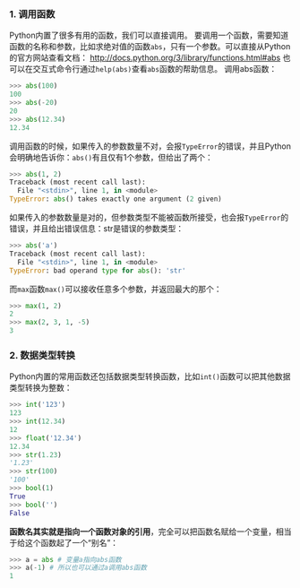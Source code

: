 ### 1. 调用函数
Python内置了很多有用的函数，我们可以直接调用。
要调用一个函数，需要知道函数的名称和参数，比如求绝对值的函数`abs`，只有一个参数。可以直接从Python的官方网站查看文档：
http://docs.python.org/3/library/functions.html#abs
也可以在交互式命令行通过`help(abs)`查看`abs`函数的帮助信息。
调用abs函数：
```py
>>> abs(100)
100
>>> abs(-20)
20
>>> abs(12.34)
12.34
```
调用函数的时候，如果传入的参数数量不对，会报`TypeError`的错误，并且Python会明确地告诉你：`abs()`有且仅有1个参数，但给出了两个：
```py
>>> abs(1, 2)
Traceback (most recent call last):
  File "<stdin>", line 1, in <module>
TypeError: abs() takes exactly one argument (2 given)
```
如果传入的参数数量是对的，但参数类型不能被函数所接受，也会报`TypeError`的错误，并且给出错误信息：str是错误的参数类型：
```py
>>> abs('a')
Traceback (most recent call last):
  File "<stdin>", line 1, in <module>
TypeError: bad operand type for abs(): 'str'
```
而`max`函数`max()`可以接收任意多个参数，并返回最大的那个：
```py
>>> max(1, 2)
2
>>> max(2, 3, 1, -5)
3
```
### 2. 数据类型转换
Python内置的常用函数还包括数据类型转换函数，比如`int()`函数可以把其他数据类型转换为整数：
```py
>>> int('123')
123
>>> int(12.34)
12
>>> float('12.34')
12.34
>>> str(1.23)
'1.23'
>>> str(100)
'100'
>>> bool(1)
True
>>> bool('')
False
```
**函数名其实就是指向一个函数对象的引用**，完全可以把函数名赋给一个变量，相当于给这个函数起了一个“别名”：
```py
>>> a = abs # 变量a指向abs函数
>>> a(-1) # 所以也可以通过a调用abs函数
1
```